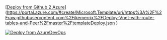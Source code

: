 [[Deploy from Github 2 Azure](https://aka.ms/deploytoazurebutton)](https://portal.azure.com/#create/Microsoft.Template/uri/https%3A%2F%2Fraw.githubusercontent.com%2Fikemerrix%2FDeploy-Vnet-with-route-tables-and-Peer%2Fmaster%2FtemplateDeploy.json
)

[![Deploy from AzureDevOps](https://aka.ms/deploytoazurebutton)](https%3A%2F%2Fdev.azure.com%2Fismorris%2F_git%2Fdemoproject%3Fpath%3D%252FDemo%252FArmTemplates%252Fkv-app.json)
